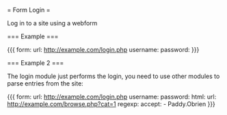 = Form Login =

Log in to a site using a webform

=== Example ===

{{{
form:
  url: http://example.com/login.php
  username: <username>
  password: <password>
}}}

=== Example 2 ===

The login module just performs the login, you need to use other modules to parse entries from the site:

{{{
form:
  url: http://example.com/login.php
  username: <username>
  password: <password>
html:
  url: http://example.com/browse.php?cat=1
regexp:
  accept:
    - Paddy.Obrien
}}}